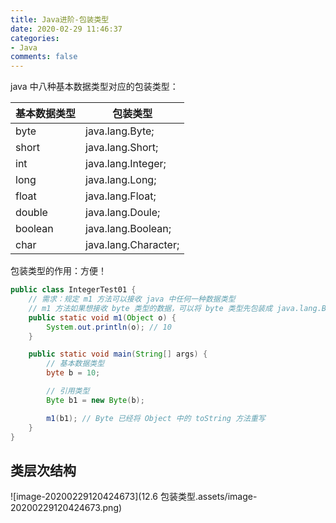 ```yaml
---
title: Java进阶-包装类型
date: 2020-02-29 11:46:37
categories:
- Java
comments: false
---
```


java 中八种基本数据类型对应的包装类型：
<!-- more -->

| 基本数据类型 | 包装类型             |
| ------------ | -------------------- |
| byte         | java.lang.Byte;      |
| short        | java.lang.Short;     |
| int          | java.lang.Integer;   |
| long         | java.lang.Long;      |
| float        | java.lang.Float;     |
| double       | java.lang.Doule;     |
| boolean      | java.lang.Boolean;   |
| char         | java.lang.Character; |

包装类型的作用：方便！

```java
public class IntegerTest01 {
	// 需求：规定 m1 方法可以接收 java 中任何一种数据类型
	// m1 方法如果想接收 byte 类型的数据，可以将 byte 类型先包装成 java.lang.Byte; 再传递参数
	public static void m1(Object o) {
		System.out.println(o); // 10
	}

	public static void main(String[] args) {
		// 基本数据类型
		byte b = 10;

		// 引用类型
		Byte b1 = new Byte(b);

		m1(b1); // Byte 已经将 Object 中的 toString 方法重写
	}
}
```



## 类层次结构

![image-20200229120424673](12.6 包装类型.assets/image-20200229120424673.png)